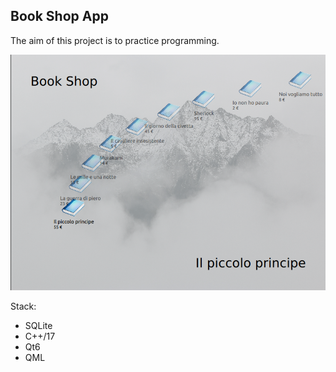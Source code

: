 ## Book Shop App
The aim of this project is to practice programming.

<img src="doc/screen.png">

Stack:
- SQLite
- C++/17
- Qt6
- QML
